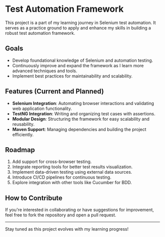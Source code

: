 # Test Automation Framework

This project is a part of my learning journey in Selenium test automation. It serves as a practice ground to apply and enhance my skills in building a robust test automation framework.

## Goals

- Develop foundational knowledge of Selenium and automation testing.
- Continuously improve and expand the framework as I learn more advanced techniques and tools.
- Implement best practices for maintainability and scalability.

## Features (Current and Planned)

- **Selenium Integration**: Automating browser interactions and validating web application functionality.
- **TestNG Integration**: Writing and organizing test cases with assertions.
- **Modular Design**: Structuring the framework for easy scalability and reusability.
- **Maven Support**: Managing dependencies and building the project efficiently.

## Roadmap

1. Add support for cross-browser testing.
2. Integrate reporting tools for better test results visualization.
3. Implement data-driven testing using external data sources.
4. Introduce CI/CD pipelines for continuous testing.
5. Explore integration with other tools like Cucumber for BDD.

## How to Contribute

If you're interested in collaborating or have suggestions for improvement, feel free to fork the repository and open a pull request.

---

Stay tuned as this project evolves with my learning progress!

